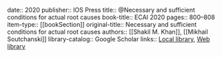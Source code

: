 date:: 2020
publisher:: IOS Press
title:: @Necessary and sufficient conditions for actual root causes
book-title:: ECAI 2020
pages:: 800–808
item-type:: [[bookSection]]
original-title:: Necessary and sufficient conditions for actual root causes
authors:: [[Shakil M. Khan]], [[Mikhail Soutchanski]]
library-catalog:: Google Scholar
links:: [Local library](zotero://select/library/items/HIGG7YE5), [Web library](https://www.zotero.org/users/6520516/items/HIGG7YE5)
